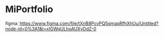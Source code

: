 # MiPortfolio
figma: https://www.figma.com/file/tXnB8PcvPQ5qmaqRfhXhUu/Untitled?node-id=0%3A1&t=xIGWqULhsAUXyDdZ-0